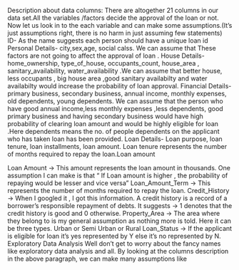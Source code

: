 Description about data columns:
There are altogether 21 columns in our data set.All the  variables /factors  decide the approval of the loan or not.
Now let us look in to the each variable and can make some assumptions.(It’s just assumptions right, there is no harm in just assuming few statements)
ID- As the name suggests each person should have a unique loan id
Personal Details- city,sex,age, social calss. We can assume that These factors are not going to affect the approval of loan .
House Details- home_ownership, type_of_house, occupants_count, house_area , sanitary_availability, water_availability .We can assume that better house, less occupants , big house area ,good sanitary availabilty and water availabilty would increase the probability of  loan approval.
Financial Details- primary business, secondary business, annual income, monthly expenses, old dependents, young dependents. We can assume that  the person who have good  annual income,less monthly expenses ,less dependents, good primary business and having secondary business would have high probability of clearing loan amount and would be highly eligible for loan  .Here dependents means the no. of people dependents on the applicant who has taken loan has been provided. 
Loan Details- Loan purpose, loan tenure, loan installments, loan amount. Loan tenure represents  the number of months required to repay the loan.Loan amount

Loan Amount -> This amount represents the loan amount in thousands. One assumption I can make is that “ If Loan amount is higher , the probability of repaying would be lesser and vice versa”
Loan_Amount_Term -> This represents the number of months required to repay the loan.
Credit_History -> When I googled it , I got this information. A credit history is a record of a borrower’s responsible repayment of debts. It suggests → 1 denotes that the credit history is good and 0 otherwise.
Property_Area -> The area where they belong to is my general assumption as nothing more is told. Here it can be three types. Urban or Semi Urban or Rural
Loan_Status -> If the applicant is eligible for loan it’s yes represented by Y else it’s no represented by N.
Exploratory Data Analysis
Well don’t get to worry about the fancy names like exploratory data analysis and all. By looking at the columns description in the above paragraph, we can make many assumptions like
